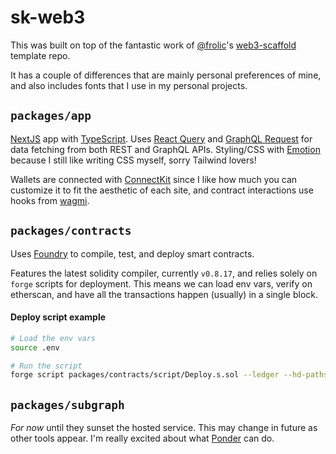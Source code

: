 # sk-web3

This was built on top of the fantastic work of [@frolic](https://twitter.com/frolic)'s [web3-scaffold](https://github.com/holic/web3-scaffold) template repo.

It has a couple of differences that are mainly personal preferences of mine, and also includes fonts that I use in my personal projects.

## `packages/app`

[NextJS](https://nextjs.org/) app with [TypeScript](https://www.typescriptlang.org/). Uses [React Query](https://tanstack.com/query/v4/docs/overview) and [GraphQL Request](https://github.com/prisma-labs/graphql-request) for data fetching from both REST and GraphQL APIs. Styling/CSS with [Emotion](https://emotion.sh) because I still like writing CSS myself, sorry Tailwind lovers!

Wallets are connected with [ConnectKit](https://docs.family.co/connectkit#connectkit) since I like how much you can customize it to fit the aesthetic of each site, and contract interactions use hooks from [wagmi](https://wagmi.sh).

## `packages/contracts`

Uses [Foundry](https://book.getfoundry.sh/) to compile, test, and deploy smart contracts.

Features the latest solidity compiler, currently `v0.8.17`, and relies solely on `forge` scripts for deployment. This means we can load env vars, verify on etherscan, and have all the transactions happen (usually) in a single block.

#### Deploy script example

```sh
# Load the env vars
source .env

# Run the script
forge script packages/contracts/script/Deploy.s.sol --ledger --hd-paths "m/44'/60'/0'/0/0" --sender <MY_ADDRESS> --broadcast --verify -vvv
```

## `packages/subgraph`

_For now_ until they sunset the hosted service. This may change in future as other tools appear. I'm really excited about what [Ponder](https://github.com/0xOlias/ponder) can do.
